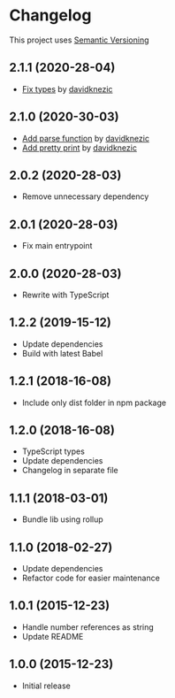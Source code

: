 # Changelog
This project uses [Semantic Versioning](http://semver.org/)

## 2.1.1 (2020-28-04)
- [Fix types](https://github.com/nruotsal/node-iso11649/pull/170) by [davidknezic](https://github.com/davidknezic)

## 2.1.0 (2020-30-03)
- [Add parse function](https://github.com/nruotsal/node-iso11649/pull/150) by [davidknezic](https://github.com/davidknezic)
- [Add pretty print](https://github.com/nruotsal/node-iso11649/pull/149) by [davidknezic](https://github.com/davidknezic)

## 2.0.2 (2020-28-03)
- Remove unnecessary dependency

## 2.0.1 (2020-28-03)
- Fix main entrypoint

## 2.0.0 (2020-28-03)
- Rewrite with TypeScript

## 1.2.2 (2019-15-12)
- Update dependencies
- Build with latest Babel

## 1.2.1 (2018-16-08)
- Include only dist folder in npm package

## 1.2.0 (2018-16-08)
- TypeScript types
- Update dependencies
- Changelog in separate file

## 1.1.1 (2018-03-01)
- Bundle lib using rollup

## 1.1.0 (2018-02-27)
- Update dependencies
- Refactor code for easier maintenance

## 1.0.1 (2015-12-23)
- Handle number references as string
- Update README

## 1.0.0 (2015-12-23)
- Initial release
